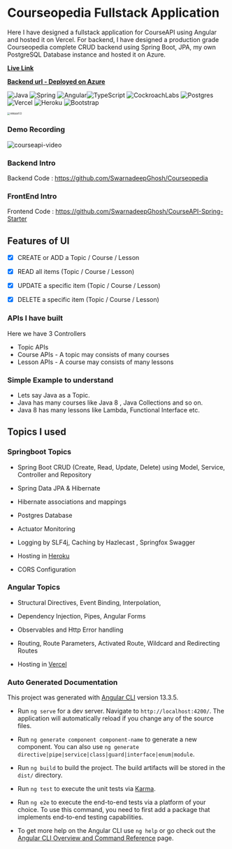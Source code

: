 # Courseopedia Fullstack Application

Here I have designed a fullstack application for CourseAPI using Angular and hosted it on Vercel. For backend, I have designed a production grade Courseopedia complete CRUD backend using Spring Boot, JPA, my own PostgreSQL Database instance and hosted it on Azure.

**[Live Link](https://courseapi.vercel.app)** 

**[Backend url - Deployed on Azure](https://courseapi-backend.azurewebsites.net/)** 

![Java](https://img.shields.io/badge/java-%23ED8B00.svg?style=for-the-badge&logo=java&logoColor=white) ![Spring](https://img.shields.io/badge/spring-%236DB33F.svg?style=for-the-badge&logo=spring&logoColor=white) ![Angular](https://img.shields.io/badge/angular-%23DD0031.svg?style=for-the-badge&logo=angular&logoColor=white)![TypeScript](https://img.shields.io/badge/typescript-%23007ACC.svg?style=for-the-badge&logo=typescript&logoColor=white) ![CockroachLabs](https://img.shields.io/badge/Cockroach%20Labs-6933FF?style=for-the-badge&logo=Cockroach%20Labs&logoColor=white) ![Postgres](https://img.shields.io/badge/postgres-%23316192.svg?style=for-the-badge&logo=postgresql&logoColor=white) ![Vercel](https://img.shields.io/badge/vercel-%23000000.svg?style=for-the-badge&logo=vercel&logoColor=white) ![Heroku](https://img.shields.io/badge/heroku-%23430098.svg?style=for-the-badge&logo=heroku&logoColor=white) ![Bootstrap](https://img.shields.io/badge/bootstrap-%23563D7C.svg?style=for-the-badge&logo=bootstrap&logoColor=white)

<img src="https://cdn-icons-png.flaticon.com/512/4413/4413569.png" alt="release1.0" style="zoom:40%;" />


### Demo Recording

![courseapi-video](./media/courseapi-video.gif)


### Backend Intro

Backend Code : https://github.com/SwarnadeepGhosh/Courseopedia

### FrontEnd Intro

Frontend Code : https://github.com/SwarnadeepGhosh/CourseAPI-Spring-Starter


## Features of UI

- [x]  CREATE or ADD a Topic / Course / Lesson
- [x] READ all items (Topic / Course / Lesson)
- [x] UPDATE a specific item (Topic / Course / Lesson)
- [x] DELETE a specific item (Topic / Course / Lesson)



### APIs I have built

Here we have 3 Controllers

- Topic APIs
- Course APIs - A topic may consists of many courses
- Lesson APIs - A course may consists of many lessons



### Simple Example to understand

- Lets say Java as a Topic.
- Java has many courses like Java 8 , Java Collections and so on.
- Java 8 has many lessons like Lambda, Functional Interface etc.



## Topics I used 

### Springboot Topics 

- Spring Boot CRUD (Create, Read, Update, Delete) using Model, Service, Controller and Repository
- Spring Data JPA & Hibernate

- Hibernate associations and mappings

- Postgres Database

- Actuator Monitoring

- Logging by SLF4j, Caching by Hazlecast , Springfox Swagger 

- Hosting in [Heroku](https://www.heroku.com/)

- CORS Configuration



### Angular Topics 

- Structural Directives, Event Binding, Interpolation,
- Dependency Injection, Pipes, Angular Forms

- Observables and Http Error handling 

- Routing, Route Parameters, Activated Route, Wildcard and Redirecting Routes

- Hosting in [Vercel](https://vercel.com)


### Auto Generated Documentation

This project was generated with [Angular CLI](https://github.com/angular/angular-cli) version 13.3.5.

- Run `ng serve` for a dev server. Navigate to `http://localhost:4200/`. The application will automatically reload if you change any of the source files.
- Run `ng generate component component-name` to generate a new component. You can also use `ng generate directive|pipe|service|class|guard|interface|enum|module`.

- Run `ng build` to build the project. The build artifacts will be stored in the `dist/` directory.
- Run `ng test` to execute the unit tests via [Karma](https://karma-runner.github.io).
- Run `ng e2e` to execute the end-to-end tests via a platform of your choice. To use this command, you need to first add a package that implements end-to-end testing capabilities.
- To get more help on the Angular CLI use `ng help` or go check out the [Angular CLI Overview and Command Reference](https://angular.io/cli) page.
